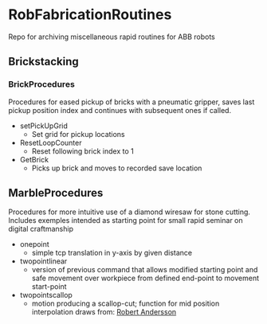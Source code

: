 # RobFabricationRoutines
 Repo for archiving miscellaneous rapid routines for ABB robots
 
## Brickstacking
### BrickProcedures
Procedures for eased pickup of bricks with a pneumatic gripper, saves last pickup position index and continues with subsequent ones if called.
- setPickUpGrid
  - Set grid for pickup locations
- ResetLoopCounter
  - Reset following brick index to 1
- GetBrick
  - Picks up brick and moves to recorded save location

## MarbleProcedures
Procedures for more intuitive use of a diamond wiresaw for stone cutting. Includes exemples intended as starting point for small rapid seminar on digital craftmanship
- onepoint
  - simple tcp translation in y-axis by given distance
- twopointlinear
  - version of previous command that allows modified starting point and safe movement over workpiece from defined end-point to movement start-point
- twopointscallop
  - motion producing a scallop-cut; function for mid position interpolation draws from: [Robert Andersson](https://github.com/ernell/ABB-RAPID-UTILITY-LIBRARY/blob/master/Contributions/RobertAndersson/lib_rob.sys)

